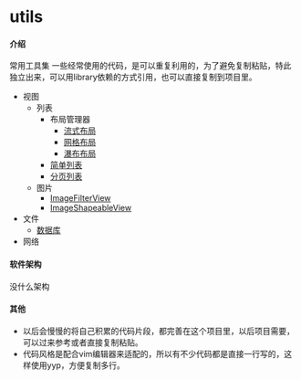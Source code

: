 # utils

#### 介绍

常用工具集 一些经常使用的代码，是可以重复利用的，为了避免复制粘贴，特此独立出来，可以用library依赖的方式引用，也可以直接复制到项目里。

- 视图
    - 列表
        - 布局管理器
          - [流式布局](https://gitee.com/sharyuke/utils/blob/master/app/src/main/java/com/sharyuke/app/ui/ViewListLayoutManagerFlexActivity.kt)
          - [网格布局](https://gitee.com/sharyuke/utils/blob/master/app/src/main/java/com/sharyuke/app/ui/ViewListLayoutManagerGridActivity.kt)
          - [瀑布布局](https://gitee.com/sharyuke/utils/blob/master/app/src/main/java/com/sharyuke/app/ui/ViewListLayoutManagerStaggeredActivity.kt)
      - [简单列表](https://gitee.com/sharyuke/utils/blob/master/app/src/main/java/com/sharyuke/app/ui/ViewListBaseActivity.kt)
      - [分页列表](https://gitee.com/sharyuke/utils/blob/master/app/src/main/java/com/sharyuke/app/ui/ViewListPagingActivity.kt)
    - 图片
        - [ImageFilterView](https://gitee.com/sharyuke/utils/blob/master/app/src/main/java/com/sharyuke/app/ui/ViewImageFilterActivity.kt)
        - [ImageShapeableView](https://gitee.com/sharyuke/utils/blob/master/app/src/main/java/com/sharyuke/app/ui/ViewImageShapeableActivity.kt)
- 文件
  - [数据库](https://gitee.com/sharyuke/utils/blob/master/app/src/main/java/com/sharyuke/app/ui/FileRoomActivity.kt)
- 网络

#### 软件架构

没什么架构

#### 其他

- 以后会慢慢的将自己积累的代码片段，都完善在这个项目里，以后项目需要，可以过来参考或者直接复制粘贴。
- 代码风格是配合vim编辑器来适配的，所以有不少代码都是直接一行写的，这样使用yyp，方便复制多行。
